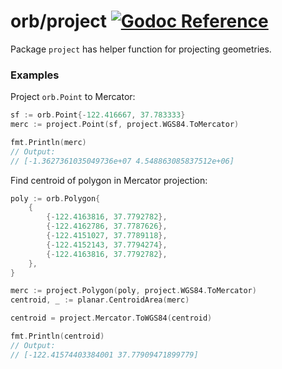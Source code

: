 # orb/project [![Godoc Reference](https://pkg.go.dev/badge/github.com/hexaforce/orb)](https://pkg.go.dev/github.com/hexaforce/orb/project)

Package `project` has helper function for projecting geometries.

### Examples

Project `orb.Point` to Mercator:

```go
sf := orb.Point{-122.416667, 37.783333}
merc := project.Point(sf, project.WGS84.ToMercator)

fmt.Println(merc)
// Output:
// [-1.3627361035049736e+07 4.548863085837512e+06]
```

Find centroid of polygon in Mercator projection:

```go
poly := orb.Polygon{
    {
        {-122.4163816, 37.7792782},
        {-122.4162786, 37.7787626},
        {-122.4151027, 37.7789118},
        {-122.4152143, 37.7794274},
        {-122.4163816, 37.7792782},
    },
}

merc := project.Polygon(poly, project.WGS84.ToMercator)
centroid, _ := planar.CentroidArea(merc)

centroid = project.Mercator.ToWGS84(centroid)

fmt.Println(centroid)
// Output:
// [-122.41574403384001 37.77909471899779]
```
